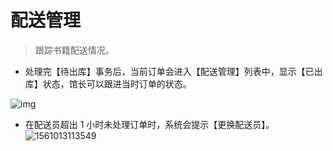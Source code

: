 # 配送管理

> 跟踪书籍配送情况。

- 处理完【待出库】事务后，当前订单会进入【配送管理】列表中，显示【已出库】状态，馆长可以跟进当时订单的状态。

![img](https://uploader.shimo.im/f/oS9HTjATeFoclQj6.png!thumbnail)

- 在配送员超出 1 小时未处理订单时，系统会提示【更换配送员】。![1561013113549](E:\熊爸爸\熊爸\教程\help-document\docs\_media\1561013113549.png)

